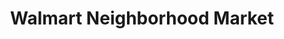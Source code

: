 ---
title: "Walmart Neighborhood Market"
url: /evansville/walmart-neighborhood-market/
shop: Supermarkt
---